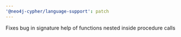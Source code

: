 ```yaml
---
'@neo4j-cypher/language-support': patch
---
```


Fixes bug in signature help of functions nested inside procedure calls
